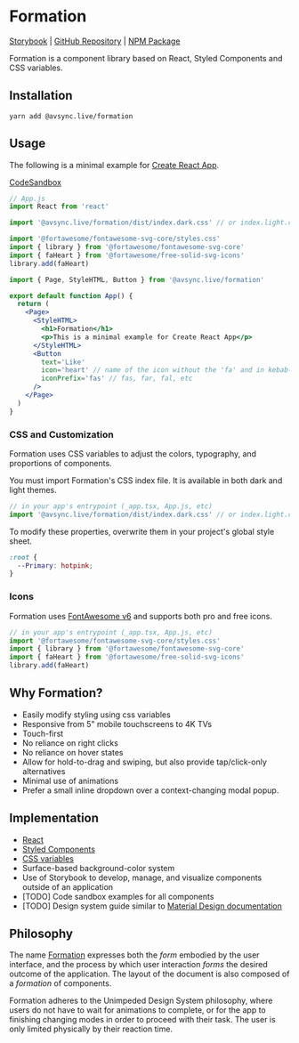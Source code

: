 # Formation

[Storybook](https://avsync-live.github.io/formation) |
[GitHub Repository](https://github.com/AVsync-LIVE/formation) |
[NPM Package](https://www.npmjs.com/package/@avsync.live/formation)

Formation is a component library based on React, Styled Components and CSS variables.

## Installation

```shell
yarn add @avsync.live/formation
```

## Usage

The following is a minimal example for [Create React App](https://create-react-app.dev/docs/getting-started).

[CodeSandbox](https://codesandbox.io/s/formation-minimal-example-xmir9o)

```jsx
// App.js
import React from 'react'

import '@avsync.live/formation/dist/index.dark.css' // or index.light.css

import '@fortawesome/fontawesome-svg-core/styles.css'
import { library } from '@fortawesome/fontawesome-svg-core'
import { faHeart } from '@fortawesome/free-solid-svg-icons'
library.add(faHeart)

import { Page, StyleHTML, Button } from '@avsync.live/formation'

export default function App() {
  return (
    <Page>
      <StyleHTML>
        <h1>Formation</h1>
        <p>This is a minimal example for Create React App</p>
      </StyleHTML>
      <Button
        text='Like'
        icon='heart' // name of the icon without the 'fa' and in kebab-case
        iconPrefix='fas' // fas, far, fal, etc
      />
    </Page>
  )
}

```

### CSS and Customization

Formation uses CSS variables to adjust the colors, typography, and proportions of components.

You must import Formation's CSS index file. It is available in both dark and light themes.

```jsx
// in your app's entrypoint (_app.tsx, App.js, etc)
import '@avsync.live/formation/dist/index.dark.css' // or index.light.css
```

To modify these properties, overwrite them in your project's global style sheet.

```css
:root {
  --Primary: hotpink;
}
```

### Icons
Formation uses [FontAwesome v6](https://fontawesome.com/v6/search?m=free) and supports both pro and free icons.

```jsx
// in your app's entrypoint (_app.tsx, App.js, etc)
import '@fortawesome/fontawesome-svg-core/styles.css'
import { library } from '@fortawesome/fontawesome-svg-core'
import { faHeart } from '@fortawesome/free-solid-svg-icons'
library.add(faHeart)
```

## Why Formation?
 - Easily modify styling using css variables
 - Responsive from 5" mobile touchscreens to 4K TVs
 - Touch-first
 - No reliance on right clicks
 - No reliance on hover states
 - Allow for hold-to-drag and swiping, but also provide tap/click-only alternatives
 - Minimal use of animations
 - Prefer a small inline dropdown over a context-changing modal popup.

## Implementation
 - [React](https://reactjs.org/docs/getting-started.html)
 - [Styled Components](https://styled-components.com/docs)
 - [CSS variables](https://developer.mozilla.org/en-US/docs/Web/CSS/Using_CSS_custom_properties)
 - Surface-based background-color system
 - Use of Storybook to develop, manage, and visualize components outside of an application
 - [TODO] Code sandbox examples for all components
 - [TODO] Design system guide similar to [Material Design documentation](https://material.io/design/environment/elevation.html)

## Philosophy

The name [Formation](https://www.etymonline.com/word/formation) expresses both the *form* embodied by the user interface, and the process by which user interaction *forms* the desired outcome of the application. The layout of the document is also composed of a *formation* of components.

Formation adheres to the Unimpeded Design System philosophy, where users do not have to wait for animations to complete, or for the app to finishing changing modes in order to proceed with their task. The user is only limited physically by their reaction time.